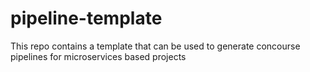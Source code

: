 # pipeline-template
This repo contains a template that can be used to generate concourse pipelines for microservices based projects
